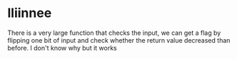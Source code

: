 # lliinnee
There is a very large function that checks the input, we can get a flag by flipping one bit of input and check whether the return value decreased than before. I don't know why but it works
